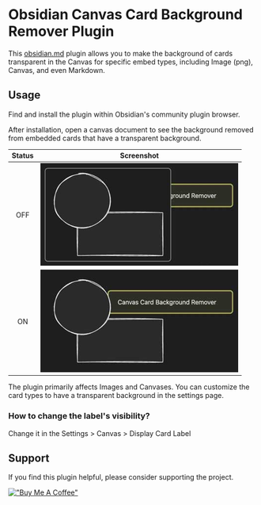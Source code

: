 # Obsidian Canvas Card Background Remover Plugin

This [obsidian.md](https://obsidian.md)  plugin allows you to make the background of cards transparent
in the Canvas for specific embed types, including Image (png), Canvas, and even Markdown.

## Usage

Find and install the plugin within Obsidian's community plugin browser.

After installation, open a canvas document to see the background removed
from embedded cards that have a transparent background.

| Status  | Screenshot                       |
|:-------:|:--------------------------------:|
| OFF     |![Before](doc/before.jpg "Before")|
| ON      |![After](doc/after.jpg "After")   |

The plugin primarily affects Images and Canvases.
You can customize the card types to have a transparent background in the settings page.

### How to change the label's visibility?

Change it in the Settings > Canvas > Display Card Label

## Support

If you find this plugin helpful, please consider supporting the project.

[!["Buy Me A Coffee"](https://www.buymeacoffee.com/assets/img/custom_images/orange_img.png)](https://www.buymeacoffee.com/luxmargos)